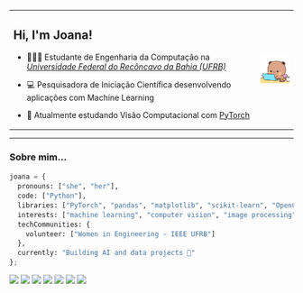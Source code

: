 <table>
  <tr>
    <td>

## Hi, I'm Joana!

- 👩🏾‍🎓 Estudante de Engenharia da Computação na *[Universidade Federal do Recôncavo da Bahia (UFRB)](https://ufrb.edu.br/portal/)*
- 💻 Pesquisadora de Iniciação Científica desenvolvendo aplicações com Machine Learning
- 🌱 Atualmente estudando Visão Computacional com [PyTorch](https://pytorch.org/)

    </td>
    <td align="right">
     <img src="https://github.com/joliveiraas/joliveiraas/blob/main/coding.gif?raw=true" alt="gif" width="100"/>
    </td>
  </tr>
</table>

---

### Sobre mim...

```python
joana = {
  pronouns: ["she", "her"],
  code: ["Python"],
  libraries: ["PyTorch", "pandas", "matplotlib", "scikit-learn", "OpenCV", "NumPy"],
  interests: ["machine learning", "computer vision", "image processing", "health tech", "data science"],
  techCommunities: {
    volunteer: ["Women in Engineering - IEEE UFRB"]
  },
  currently: "Building AI and data projects 🚀"
};
```

<img src="https://img.shields.io/badge/Python-3776AB?style=for-the-badge&logo=python&logoColor=white" /> <img src="https://img.shields.io/badge/PyTorch-ee4c2c?style=for-the-badge&logo=pytorch&logoColor=white" /> <img src="https://img.shields.io/badge/pandas-150458?style=for-the-badge&logo=pandas&logoColor=white" /> <img src="https://img.shields.io/badge/matplotlib-11557c?style=for-the-badge&logo=plotly&logoColor=white" /> <img src="https://img.shields.io/badge/scikit--learn-f7931e?style=for-the-badge&logo=scikitlearn&logoColor=white" /> <img src="https://img.shields.io/badge/OpenCV-27338e?style=for-the-badge&logo=opencv&logoColor=white" /> <img src="https://img.shields.io/badge/numpy-013243?style=for-the-badge&logo=numpy&logoColor=white" /> </details>
 
